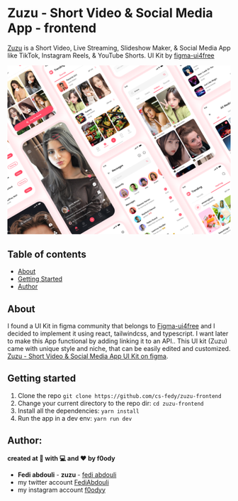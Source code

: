 # Zuzu - Short Video & Social Media App - frontend

[Zuzu](https://zuzu-app.netlify.app/#/) is a Short Video, Live Streaming, Slideshow Maker, & Social Media App like TikTok, Instagram Reels, & YouTube Shorts. UI Kit by [figma-ui4free](https://figmaui4free.com/zuzu-short-video-social-media-app-ui-kit/)

![zuzu preview](public/zuzu-preview.png)

## Table of contents

- [About](#about)
- [Getting Started](#getting_started)
- [Author](#author)

## About

I found a UI Kit in figma community that belongs to [Figma-ui4free](https://figmaui4free.com) and I decided to implement it using react, tailwindcss, and typescript. I want later to make this App functional by adding linking it to an API.. This UI kit (Zuzu) came with unique style and niche, that can be easily edited and customized. [Zuzu - Short Video & Social Media App UI Kit on figma](https://www.figma.com/community/file/1154400982888104016).

## Getting started

1. Clone the repo `git clone https://github.com/cs-fedy/zuzu-frontend`
2. Change your current directory to the repo dir: `cd zuzu-frontend`
3. Install all the dependencies: `yarn install`
4. Run the app in a dev env: `yarn run dev`

## Author:
**created at 🌙 with 💻 and ❤ by f0ody**
* **Fedi abdouli** - **zuzu** - [fedi abdouli](https://github.com/cs-fedy)
* my twitter account [FediAbdouli](https://www.twitter.com/FediAbdouli)
* my instagram account [f0odyy](https://www.instagram.com/f0odyy) 